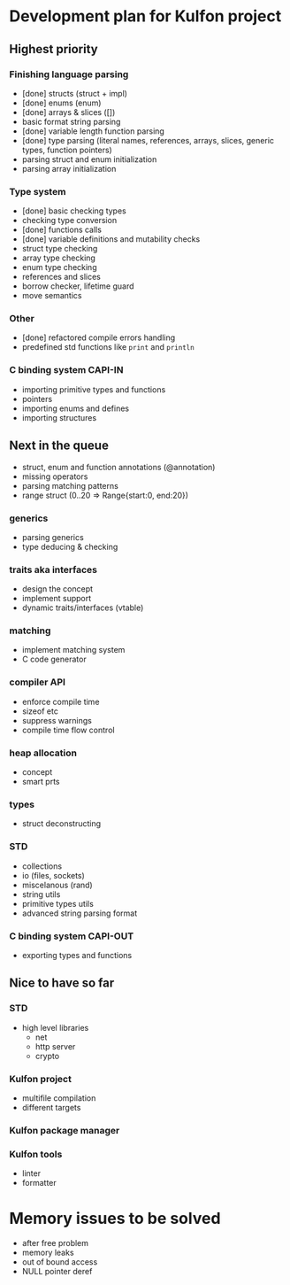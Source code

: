 # Development plan for Kulfon project

## Highest priority

### Finishing language parsing
- [done] structs (struct + impl)
- [done] enums (enum)
- [done] arrays & slices ([])
- basic format string parsing
- [done] variable length function parsing
- [done] type parsing (literal names, references, arrays, slices, generic types, function pointers)
- parsing struct and enum initialization
- parsing array initialization

### Type system
- [done] basic checking types
- checking type conversion
- [done] functions calls
- [done] variable definitions and mutability checks
- struct type checking
- array type checking
- enum type checking
- references and slices
- borrow checker, lifetime guard
- move semantics 

### Other
- [done] refactored compile errors handling
- predefined std functions like `print` and `println`

### C binding system CAPI-IN
- importing primitive types and functions
- pointers
- importing enums and defines
- importing structures

## Next in the queue

- struct, enum and function annotations (@annotation)
- missing operators
- parsing matching patterns
- range struct (0..20 => Range{start:0, end:20})

### generics
- parsing generics
- type deducing & checking

### traits aka interfaces
- design the concept
- implement support
- dynamic traits/interfaces (vtable)

### matching
- implement matching system
- C code generator

### compiler API
- enforce compile time
- sizeof etc
- suppress warnings
- compile time flow control

### heap allocation
- concept
- smart prts

### types
- struct deconstructing

### STD
- collections
- io (files, sockets)
- miscelanous (rand)
- string utils
- primitive types utils
- advanced string parsing format

### C binding system CAPI-OUT
- exporting types and functions

## Nice to have so far

### STD
- high level libraries
    - net
    - http server
    - crypto

### Kulfon project
- multifile compilation
- different targets

### Kulfon package manager

### Kulfon tools
- linter
- formatter

# Memory issues to be solved
- after free problem
- memory leaks
- out of bound access
- NULL pointer deref
